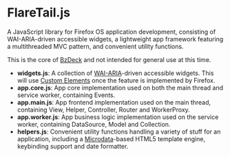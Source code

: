 # FlareTail.js

A JavaScript library for Firefox OS application development, consisting of WAI-ARIA-driven accessible widgets, a lightweight app framework featuring a multithreaded MVC pattern, and convenient utility functions.

This is the core of [BzDeck](https://github.com/bzdeck/bzdeck) and not intended for general use at this time.

* **widgets.js**: A collection of [WAI-ARIA](http://www.w3.org/TR/wai-aria/)-driven accessible widgets. This will use [Custom Elements](https://developer.mozilla.org/en-US/docs/Web/Web_Components/Custom_Elements) once the feature is implemented by Firefox.
* **app.core.js**: App core implementation used on both the main thread and service worker, containing Events.
* **app.main.js**: App frontend implementation used on the main thread, containing View, Helper, Controller, Router and WorkerProxy.
* **app.worker.js**: App business logic implementation used on the service worker, containing DataSource, Model and Collection.
* **helpers.js**: Convenient utility functions handling a variety of stuff for an application, including a [Microdata](http://www.w3.org/TR/microdata/)-based HTML5 template engine, keybinding support and date formatter.
